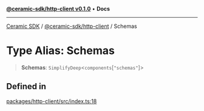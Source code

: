 [**@ceramic-sdk/http-client v0.1.0**](../README.md) • **Docs**

***

[Ceramic SDK](../../../README.md) / [@ceramic-sdk/http-client](../README.md) / Schemas

# Type Alias: Schemas

> **Schemas**: `SimplifyDeep`\<`components`\[`"schemas"`\]\>

## Defined in

[packages/http-client/src/index.ts:18](https://github.com/ceramicstudio/ceramic-sdk/blob/2df74ee449b4c48a3a1f531066c64854fe2dc5dd/packages/http-client/src/index.ts#L18)
